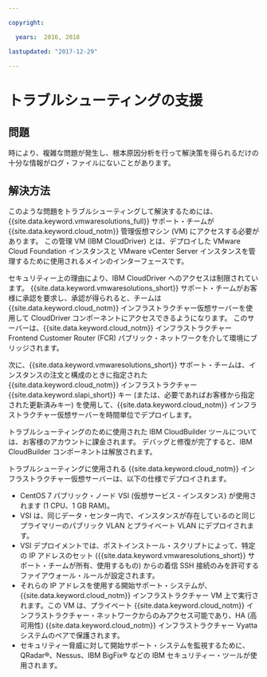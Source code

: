 ```yaml
---

copyright:

  years:  2016, 2018

lastupdated: "2017-12-29"

---
```


# トラブルシューティングの支援

## 問題

時により、複雑な問題が発生し、根本原因分析を行って解決策を得られるだけの十分な情報がログ・ファイルにないことがあります。

## 解決方法

このような問題をトラブルシューティングして解決するためには、{{site.data.keyword.vmwaresolutions_full}} サポート・チームが {{site.data.keyword.cloud_notm}} 管理仮想マシン (VM) にアクセスする必要があります。 この管理 VM (IBM CloudDriver) とは、デプロイした VMware Cloud Foundation インスタンスと VMware vCenter Server インスタンスを管理するために使用されるメインのインターフェースです。

セキュリティー上の理由により、IBM CloudDriver へのアクセスは制限されています。 {{site.data.keyword.vmwaresolutions_short}} サポート・チームがお客様に承認を要求し、承認が得られると、チームは {{site.data.keyword.cloud_notm}} インフラストラクチャー仮想サーバーを使用して CloudDriver コンポーネントにアクセスできるようになります。 このサーバーは、{{site.data.keyword.cloud_notm}} インフラストラクチャー Frontend Customer Router (FCR) パブリック・ネットワークを介して環境にブリッジされます。

次に、{{site.data.keyword.vmwaresolutions_short}} サポート・チームは、インスタンスの注文と構成のときに指定された {{site.data.keyword.cloud_notm}} インフラストラクチャー {{site.data.keyword.slapi_short}} キー (または、必要であればお客様から指定された更新済みキー) を使用して、{{site.data.keyword.cloud_notm}} インフラストラクチャー仮想サーバーを時間単位でデプロイします。

トラブルシューティングのために使用された IBM CloudBuilder ツールについては、お客様のアカウントに課金されます。 デバッグと修復が完了すると、IBM CloudBuilder コンポーネントは解放されます。

トラブルシューティングに使用される {{site.data.keyword.cloud_notm}} インフラストラクチャー仮想サーバーは、以下の仕様でデプロイされます。

* CentOS 7 パブリック・ノード VSI (仮想サービス・インスタンス) が使用されます (1 CPU、1 GB RAM)。
* VSI は、同じデータ・センター内で、インスタンスが存在しているのと同じプライマリーのパブリック VLAN とプライベート VLAN にデプロイされます。
* VSI デプロイメントでは、ポストインストール・スクリプトによって、特定の IP アドレスのセット ({{site.data.keyword.vmwaresolutions_short}} サポート・チームが所有、使用するもの) からの着信 SSH 接続のみを許可するファイアウォール・ルールが設定されます。
* それらの IP アドレスを使用する開始サポート・システムが、{{site.data.keyword.cloud_notm}} インフラストラクチャー VM 上で実行されます。この VM は、プライベート {{site.data.keyword.cloud_notm}} インフラストラクチャー・ネットワークからのみアクセス可能であり、HA (高可用性) {{site.data.keyword.cloud_notm}} インフラストラクチャー Vyatta システムのペアで保護されます。
* セキュリティー脅威に対して開始サポート・システムを監視するために、QRadar®、Nessus、IBM BigFix® などの IBM セキュリティー・ツールが使用されます。
